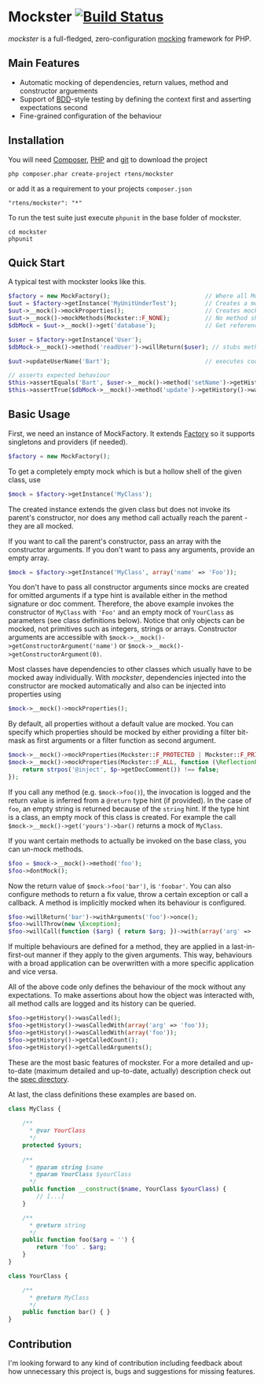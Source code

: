 # Mockster [![Build Status](https://travis-ci.org/rtens/mockster.png?branch=master)](https://travis-ci.org/rtens/mockster)

*mockster* is a full-fledged, zero-configuration [mocking] framework for PHP.

## Main Features ##

- Automatic mocking of dependencies, return values, method and constructor arguements
- Support of [BDD]-style testing by defining the context first and asserting expectations second
- Fine-grained configuration of the behaviour

[BDD]: http://de.wikipedia.org/wiki/Behavior_Driven_Development

## Installation ##

You will need [Composer], [PHP] and [git] to download the project

    php composer.phar create-project rtens/mockster

or add it as a requirement to your projects `composer.json`

    "rtens/mockster": "*"
	
To run the test suite just execute `phpunit` in the base folder of mockster.

    cd mockster
    phpunit

[mocking]: http://en.wikipedia.org/wiki/Mock_object
[Composer]: http://getcomposer.org/download/
[PHP]: http://php.net/downloads.php
[git]: http://git-scm.com/downloads

## Quick Start ##

A typical test with mockster looks like this.

```php
$factory = new MockFactory();                           // Where all Mocks come from
$uut = $factory->getInstance('MyUnitUnderTest');        // Creates a mock of MyUnitUnderTest
$uut->__mock()->mockProperties();                       // Creates mocks for properties based on type hints
$uut->__mock()->mockMethods(Mockster::F_NONE);          // No method should be mocked/stubbed
$dbMock = $uut->__mock()->get('database');              // Get reference to mocked property

$user = $factory->getInstance('User');
$dbMock->__mock()->method('readUser')->willReturn($user); // stubs method to return mock

$uut->updateUserName('Bart');                           // executes code to be tested

// asserts expected behaviour
$this->assertEquals('Bart', $user->__mock()->method('setName')->getHistory()->getArgument(0, 'name'));
$this->assertTrue($dbMock->__mock()->method('update')->getHistory()->wasCalledWith('user' => $user)));
```

## Basic Usage ##

First, we need an instance of MockFactory. It extends [Factory] so it supports singletons and providers (if needed).

```php
$factory = new MockFactory();
```
	
To get a completely empty mock which is but a hollow shell of the given class, use

```php
$mock = $factory->getInstance('MyClass');
```
	
The created instance extends the given class but does not invoke its parent's constructor, nor does any method call actually reach the parent - they are all mocked.

If you want to call the parent's constructor, pass an array with the constructor arguments. If you don't want to pass any arguments, provide an empty array.

```php
$mock = $factory->getInstance('MyClass', array('name' => 'Foo'));
```
	
You don't have to pass all constructor arguments since mocks are created for omitted arguments if a type hint is available either in the method signature or doc comment. Therefore, the above example invokes the constructor of `MyClass` with `'Foo'` and an empty mock of `YourClass` as parameters (see class definitions below). Notice that only objects can be mocked, not primitives such as integers, strings or arrays. Constructor arguments are accessible with `$mock->__mock()->getConstructorArgument('name')` or `$mock->__mock()->getConstructorArgument(0)`.

Most classes have dependencies to other classes which usually have to be mocked away individually. With *mockster*, dependencies injected into the constructor are mocked automatically and also can be injected into properties using

```php
$mock->__mock()->mockProperties();
```
	
By default, all properties without a default value are mocked. You can specify which properties should be mocked by either providing a filter bit-mask as first arguments or a filter function as second argument.
	
```php
$mock->__mock()->mockProperties(Mockster::F_PROTECTED | Mockster::F_PRIVATE);
$mock->__mock()->mockProperties(Mockster::F_ALL, function (\ReflectionProperty $p) {
	return strpos('@inject', $p->getDocComment()) !== false;
});
```
	
If you call any method (e.g. `$mock->foo()`), the invocation is logged and the return value is inferred from a `@return` type hint (if provided). In the case of `foo`, an empty string is returned because of the `string` hint. If the type hint is a class, an empty mock of this class is created. For example the call `$mock->__mock()->get('yours')->bar()` returns a mock of `MyClass`.

If you want certain methods to actually be invoked on the base class, you can un-mock methods.

```php
$foo = $mock->__mock()->method('foo');
$foo->dontMock();
```
	
Now the return value of `$mock->foo('bar')`, is `'foobar'`. You can also configure methods to return a fix value, throw a certain exception or call a callback. A method is implicitly mocked when its behaviour is configured.

```php
$foo->willReturn('bar')->withArguments('foo')->once();
$foo->willThrow(new \Exception);
$foo->willCall(function ($arg) { return $arg; })->with(array('arg' => 'foo'));
```

If multiple behaviours are defined for a method, they are applied in a last-in-first-out manner if they apply to the given arguments. This way, behaviours with a broad application can be overwritten with a more specific application and vice versa.
	
All of the above code only defines the behaviour of the mock without any expectations. To make assertions about how the object was interacted with, all method calls are logged and its history can be queried.

```php
$foo->getHistory()->wasCalled();
$foo->getHistory()->wasCalledWith(array('arg' => 'foo'));
$foo->getHistory()->wasCalledWith(array('foo'));
$foo->getHistory()->getCalledCount();
$foo->getHistory()->getCalledArguments();
```

These are the most basic features of mockster. For a more detailed and up-to-date (maximum detailed and up-to-date, actually) description check out the [spec directory][spec].
	
At last, the class definitions these examples are based on.

```php
class MyClass {
	
	/**
	  * @var YourClass
      */
	protected $yours;
	
	/**
	  * @param string $name
	  * @param YourClass $yourClass
	  */
	public function __construct($name, YourClass $yourClass) {
		// [...]
	}

	/**
	  * @return string
	  */
	public function foo($arg = '') {
		return 'foo' . $arg;
	}
}

class YourClass {

	/**
	  * @return MyClass
	  */
	public function bar() { }
}
```

[spec]: https://github.com/rtens/mockster/tree/master/spec/rtens/mockster/
[Factory]: https://github.com/watoki/factory/

## Contribution ##

I'm looking forward to any kind of contribution including feedback about how unnecessary this project is, bugs and suggestions for missing features.
